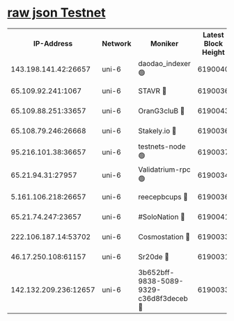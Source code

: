 [raw json Testnet](https://rpc-check.junot.stavr.tech/junot/rpc-junot-result.json)
=


<table><tr><th>IP-Address</th><th>Network</th><th>Moniker</th><th>Latest Block Height</th><th>Earliest Block Height</th><th>Catching Up</th><th>Tx Index</th><th>Voting Power</th><th>Scan Time</th></tr><tr><td>143.198.141.42:26657</td><td>uni-6</td><td>daodao_indexer 🟢</td><td>6190040</td><td>1</td><td>False</td><td>off</td><td>0</td><td>2023-12-18T17:20:31.230103905UTC</td></tr><tr><td>65.109.92.241:1067</td><td>uni-6</td><td>STAVR 🔴</td><td>6190036</td><td>1138541</td><td>False</td><td>on</td><td>6047</td><td>2023-12-18T17:20:18.288383110UTC</td></tr><tr><td>65.109.88.251:33657</td><td>uni-6</td><td>OranG3cluB 🔴</td><td>6190043</td><td>1138541</td><td>False</td><td>on</td><td>11</td><td>2023-12-18T17:20:35.648759256UTC</td></tr><tr><td>65.108.79.246:26668</td><td>uni-6</td><td>Stakely.io 🔴</td><td>6190036</td><td>1570872</td><td>False</td><td>on</td><td>1261202</td><td>2023-12-18T17:20:19.363880918UTC</td></tr><tr><td>95.216.101.38:36657</td><td>uni-6</td><td>testnets-node 🟢</td><td>6190037</td><td>1615130</td><td>False</td><td>on</td><td>0</td><td>2023-12-18T17:20:21.844821255UTC</td></tr><tr><td>65.21.94.31:27957</td><td>uni-6</td><td>Validatrium-rpc 🟢</td><td>6190034</td><td>2943363</td><td>False</td><td>on</td><td>0</td><td>2023-12-18T17:20:13.794725356UTC</td></tr><tr><td>5.161.106.218:26657</td><td>uni-6</td><td>reecepbcups 🔴</td><td>6190036</td><td>4468422</td><td>False</td><td>on</td><td>105015</td><td>2023-12-18T17:20:18.971636146UTC</td></tr><tr><td>65.21.74.247:23657</td><td>uni-6</td><td>#SoloNation 🔴</td><td>6190041</td><td>5208001</td><td>False</td><td>on</td><td>112</td><td>2023-12-18T17:20:30.344279722UTC</td></tr><tr><td>222.106.187.14:53702</td><td>uni-6</td><td>Cosmostation 🔴</td><td>6190033</td><td>5344501</td><td>False</td><td>on</td><td>110003</td><td>2023-12-18T17:20:11.380855212UTC</td></tr><tr><td>46.17.250.108:61157</td><td>uni-6</td><td>Sr20de 🔴</td><td>6190031</td><td>5727371</td><td>False</td><td>on</td><td>28</td><td>2023-12-18T17:20:05.634396024UTC</td></tr><tr><td>142.132.209.236:12657</td><td>uni-6</td><td>3b652bff-9838-5089-9329-c36d8f3deceb 🔴</td><td>6190033</td><td>6181280</td><td>False</td><td>on</td><td>157563</td><td>2023-12-18T17:20:10.012224885UTC</td></tr></table>